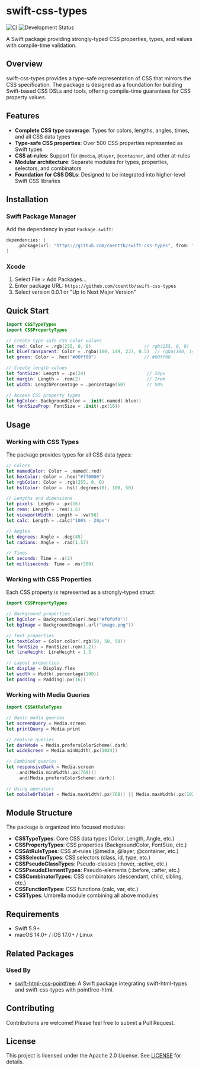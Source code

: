 # swift-css-types

[![CI](https://github.com/coenttb/swift-css-types/workflows/CI/badge.svg)](https://github.com/coenttb/swift-css-types/actions/workflows/ci.yml)
![Development Status](https://img.shields.io/badge/status-active--development-blue.svg)

A Swift package providing strongly-typed CSS properties, types, and values with compile-time validation.

## Overview

swift-css-types provides a type-safe representation of CSS that mirrors the CSS specification. The package is designed as a foundation for building Swift-based CSS DSLs and tools, offering compile-time guarantees for CSS property values.

## Features

- **Complete CSS type coverage**: Types for colors, lengths, angles, times, and all CSS data types
- **Type-safe CSS properties**: Over 500 CSS properties represented as Swift types
- **CSS at-rules**: Support for `@media`, `@layer`, `@container`, and other at-rules
- **Modular architecture**: Separate modules for types, properties, selectors, and combinators
- **Foundation for CSS DSLs**: Designed to be integrated into higher-level Swift CSS libraries

## Installation

### Swift Package Manager

Add the dependency in your `Package.swift`:

```swift
dependencies: [
    .package(url: "https://github.com/coenttb/swift-css-types", from: "0.0.1")
]
```

### Xcode

1. Select File > Add Packages...
2. Enter package URL: `https://github.com/coenttb/swift-css-types`
3. Select version 0.0.1 or "Up to Next Major Version"

## Quick Start

```swift
import CSSTypeTypes
import CSSPropertyTypes

// Create type-safe CSS color values
let red: Color = .rgb(255, 0, 0)                    // rgb(255, 0, 0)
let blueTransparent: Color = .rgba(100, 149, 237, 0.5)  // rgba(100, 149, 237, 0.5)
let green: Color = .hex("#00ff00")                  // #00ff00

// Create length values
let fontSize: Length = .px(24)                       // 24px
let margin: Length = .rem(2)                         // 2rem
let width: LengthPercentage = .percentage(50)        // 50%

// Access CSS property types
let bgColor: BackgroundColor = .init(.named(.blue))
let fontSizeProp: FontSize = .init(.px(16))
```

## Usage

### Working with CSS Types

The package provides types for all CSS data types:

```swift
// Colors
let namedColor: Color = .named(.red)
let hexColor: Color = .hex("#ff0000")
let rgbColor: Color = .rgb(255, 0, 0)
let hslColor: Color = .hsl(.degrees(0), 100, 50)

// Lengths and dimensions
let pixels: Length = .px(16)
let rems: Length = .rem(1.5)
let viewportWidth: Length = .vw(50)
let calc: Length = .calc("100% - 20px")

// Angles
let degrees: Angle = .deg(45)
let radians: Angle = .rad(1.57)

// Times
let seconds: Time = .s(2)
let milliseconds: Time = .ms(500)
```

### Working with CSS Properties

Each CSS property is represented as a strongly-typed struct:

```swift
import CSSPropertyTypes

// Background properties
let bgColor = BackgroundColor(.hex("#f0f0f0"))
let bgImage = BackgroundImage(.url("image.png"))

// Text properties
let textColor = Color.color(.rgb(50, 50, 50))
let fontSize = FontSize(.rem(1.2))
let lineHeight: LineHeight = 1.5

// Layout properties
let display = Display.flex
let width = Width(.percentage(100))
let padding = Padding(.px(16))
```

### Working with Media Queries

```swift
import CSSAtRuleTypes

// Basic media queries
let screenQuery = Media.screen
let printQuery = Media.print

// Feature queries
let darkMode = Media.prefersColorScheme(.dark)
let wideScreen = Media.minWidth(.px(1024))

// Combined queries
let responsiveDark = Media.screen
    .and(Media.minWidth(.px(768)))
    .and(Media.prefersColorScheme(.dark))

// Using operators
let mobileOrTablet = Media.maxWidth(.px(768)) || Media.maxWidth(.px(1024))
```

## Module Structure

The package is organized into focused modules:

- **CSSTypeTypes**: Core CSS data types (Color, Length, Angle, etc.)
- **CSSPropertyTypes**: CSS properties (BackgroundColor, FontSize, etc.)
- **CSSAtRuleTypes**: CSS at-rules (@media, @layer, @container, etc.)
- **CSSSelectorTypes**: CSS selectors (class, id, type, etc.)
- **CSSPseudoClassTypes**: Pseudo-classes (:hover, :active, etc.)
- **CSSPseudoElementTypes**: Pseudo-elements (::before, ::after, etc.)
- **CSSCombinatorTypes**: CSS combinators (descendant, child, sibling, etc.)
- **CSSFunctionTypes**: CSS functions (calc, var, etc.)
- **CSSTypes**: Umbrella module combining all above modules

## Requirements

- Swift 5.9+
- macOS 14.0+ / iOS 17.0+ / Linux

## Related Packages

### Used By

- [swift-html-css-pointfree](https://github.com/coenttb/swift-html-css-pointfree): A Swift package integrating swift-html-types and swift-css-types with pointfree-html.

## Contributing

Contributions are welcome! Please feel free to submit a Pull Request.

## License

This project is licensed under the Apache 2.0 License. See [LICENSE](LICENSE) for details.
